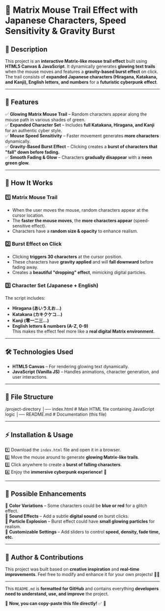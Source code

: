 # 🚀 Matrix Mouse Trail Effect with Japanese Characters, Speed Sensitivity & Gravity Burst

## 🔹 Description  
This project is an **interactive Matrix-like mouse trail effect** built using **HTML5 Canvas & JavaScript**. It dynamically generates **glowing text trails** when the mouse moves and features a **gravity-based burst effect** on click. The trail consists of **expanded Japanese characters (Hiragana, Katakana, and Kanji), English letters, and numbers** for a **futuristic cyberpunk effect**.

---

## 📌 Features  
✅ **Glowing Matrix Mouse Trail** – Random characters appear along the mouse path in various shades of green.  
✅ **Expanded Character Set** – Includes **full Katakana, Hiragana, and Kanji** for an authentic cyber style.  
✅ **Mouse Speed Sensitivity** – Faster movement generates **more characters** dynamically.  
✅ **Gravity-Based Burst Effect** – Clicking creates a **burst of characters that "fall" down before fading.**  
✅ **Smooth Fading & Glow** – Characters **gradually disappear** with a **neon green glow.**  

---

## 📜 How It Works  
### 1️⃣ Matrix Mouse Trail  
- When the user moves the mouse, random characters appear at the cursor location.  
- The **faster the mouse moves**, the **more characters appear** (speed-sensitive effect).  
- Characters have a **random size & opacity** to enhance realism.  

### 2️⃣ Burst Effect on Click  
- Clicking **triggers 30 characters** at the cursor position.  
- These characters have **gravity applied** and will **fall downward** before fading away.  
- Creates a **beautiful "dropping" effect**, mimicking digital particles.  

### 3️⃣ Character Set (Japanese + English)  
The script includes:  
- **Hiragana (あいうえお...)**  
- **Katakana (カキクケコ...)**  
- **Kanji (零一二三...)**  
- **English letters & numbers (A-Z, 0-9)**  
This makes the effect feel more like a **real digital Matrix environment**.  

---

## 🛠️ Technologies Used  
- **HTML5 Canvas** – For rendering glowing text dynamically.  
- **JavaScript (Vanilla JS)** – Handles animations, character generation, and user interactions.  

---

## 📂 File Structure  
/project-directory
│── index.html # Main HTML file containing JavaScript logic
│── README.md # Documentation (this file)


---

## ⚡ Installation & Usage  
1️⃣ Download the `index.html` file and open it in a browser.  
2️⃣ Move the mouse around to generate **glowing Matrix-like trails**.  
3️⃣ Click anywhere to create a **burst of falling characters**.  
4️⃣ Enjoy the **immersive cyberpunk experience!** 🚀  

---

## 🔧 Possible Enhancements  
🔹 **Color Variations** – Some characters could be **blue or red** for a glitch effect.  
🔹 **Sound Effects** – Add a subtle **digital sound** on burst clicks.  
🔹 **Particle Explosion** – Burst effect could have **small glowing particles** for realism.  
🔹 **Customizable Settings** – Add sliders to control **speed, density, fade time, etc.**  

---

## 💬 Author & Contributions  
This project was built based on **creative inspiration** and **real-time improvements**. Feel free to modify and enhance it for your own projects! 🚀🔥  

---

This `README.md` is **formatted for GitHub** and contains everything **developers need to understand, use, and improve** the project.  

🔹 **Now, you can copy-paste this file directly!** ✅ 🚀
